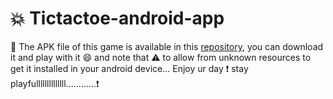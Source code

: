 # 💥  Tictactoe-android-app

👦 The APK file of this game is available in this <a href="https://github.com/Avinashroffl/TicTacToe-AndroidApp/blob/main/Tic%20Tac%20Toe.apk" target="_blank">repository</a>, you can download it and play with it 😄 and note that ⚠ to allow from unknown resources to get it installed in your android device... Enjoy ur day ❗ stay playfullllllllllllll............❗
